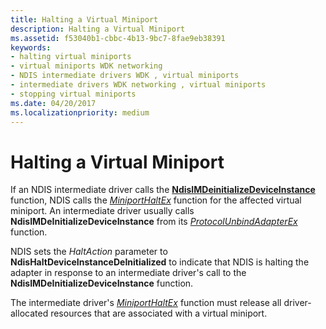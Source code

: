 ```yaml
---
title: Halting a Virtual Miniport
description: Halting a Virtual Miniport
ms.assetid: f53040b1-cbbc-4b13-9bc7-8fae9eb38391
keywords:
- halting virtual miniports
- virtual miniports WDK networking
- NDIS intermediate drivers WDK , virtual miniports
- intermediate drivers WDK networking , virtual miniports
- stopping virtual miniports
ms.date: 04/20/2017
ms.localizationpriority: medium
---
```


# Halting a Virtual Miniport





If an NDIS intermediate driver calls the [**NdisIMDeinitializeDeviceInstance**](https://msdn.microsoft.com/library/windows/hardware/ff562721) function, NDIS calls the [*MiniportHaltEx*](https://msdn.microsoft.com/library/windows/hardware/ff559388) function for the affected virtual miniport. An intermediate driver usually calls **NdisIMDeInitializeDeviceInstance** from its [*ProtocolUnbindAdapterEx*](https://msdn.microsoft.com/library/windows/hardware/ff570278) function.

NDIS sets the *HaltAction* parameter to **NdisHaltDeviceInstanceDeInitialized** to indicate that NDIS is halting the adapter in response to an intermediate driver's call to the **NdisIMDeInitializeDeviceInstance** function.

The intermediate driver's [*MiniportHaltEx*](https://msdn.microsoft.com/library/windows/hardware/ff559388) function must release all driver-allocated resources that are associated with a virtual miniport.

 

 





